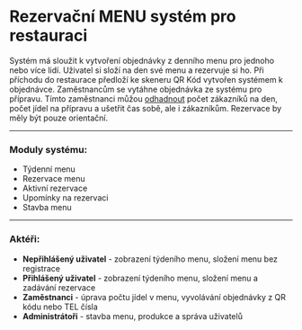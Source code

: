# Rezervační MENU systém pro restauraci

Systém má sloužit k vytvoření objednávky z denního menu pro jednoho nebo více lidí. Uživatel si složí na den své menu a rezervuje si ho. Při příchodu do restaurace předloží ke skeneru QR Kód vytvořen systémem k objednávce. Zaměstnancům se vytáhne objednávka ze systému pro přípravu. Tímto zaměstnanci můžou <ins>odhadnout</ins> počet zákazníků na den, počet jídel na přípravu a ušetřit čas sobě, ale i zákazníkům. Rezervace by měly být pouze orientační.

<hr>

### Moduly systému:
- Týdenní menu
- Rezervace menu
- Aktivní rezervace
- Upomínky na rezervaci
- Stavba menu

<hr>

### Aktéři:
- **Nepřihlášený uživatel** - zobrazení týdeního menu, složení menu bez registrace
- **Přihlášený uživatel** - zobrazení týdeního menu, složení menu a zadávání rezervace
- **Zaměstnanci** - úprava počtu jídel v menu, vyvolávání objednávky z QR kódu nebo TEL čísla
- **Administrátoři** - stavba menu, produkce a správa uživatelů